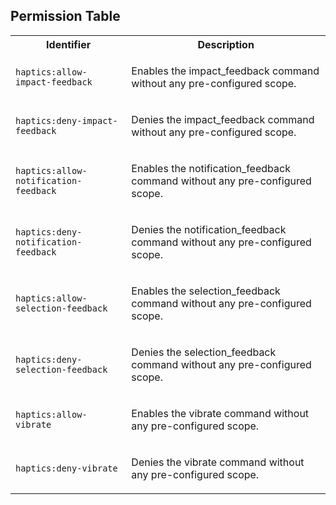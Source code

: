 ## Permission Table

<table>
<tr>
<th>Identifier</th>
<th>Description</th>
</tr>

<tr>
<td>

`haptics:allow-impact-feedback`

</td>
<td>

Enables the impact_feedback command without any pre-configured scope.

</td>
</tr>

<tr>
<td>

`haptics:deny-impact-feedback`

</td>
<td>

Denies the impact_feedback command without any pre-configured scope.

</td>
</tr>

<tr>
<td>

`haptics:allow-notification-feedback`

</td>
<td>

Enables the notification_feedback command without any pre-configured scope.

</td>
</tr>

<tr>
<td>

`haptics:deny-notification-feedback`

</td>
<td>

Denies the notification_feedback command without any pre-configured scope.

</td>
</tr>

<tr>
<td>

`haptics:allow-selection-feedback`

</td>
<td>

Enables the selection_feedback command without any pre-configured scope.

</td>
</tr>

<tr>
<td>

`haptics:deny-selection-feedback`

</td>
<td>

Denies the selection_feedback command without any pre-configured scope.

</td>
</tr>

<tr>
<td>

`haptics:allow-vibrate`

</td>
<td>

Enables the vibrate command without any pre-configured scope.

</td>
</tr>

<tr>
<td>

`haptics:deny-vibrate`

</td>
<td>

Denies the vibrate command without any pre-configured scope.

</td>
</tr>
</table>
